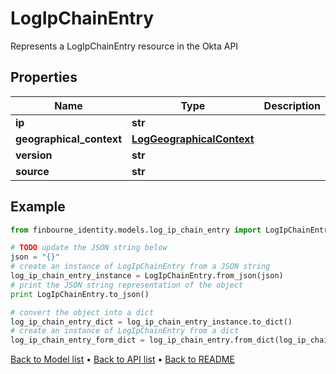 # LogIpChainEntry

Represents a LogIpChainEntry resource in the Okta API

## Properties
Name | Type | Description | Notes
------------ | ------------- | ------------- | -------------
**ip** | **str** |  | [optional] 
**geographical_context** | [**LogGeographicalContext**](LogGeographicalContext.md) |  | [optional] 
**version** | **str** |  | [optional] 
**source** | **str** |  | [optional] 

## Example

```python
from finbourne_identity.models.log_ip_chain_entry import LogIpChainEntry

# TODO update the JSON string below
json = "{}"
# create an instance of LogIpChainEntry from a JSON string
log_ip_chain_entry_instance = LogIpChainEntry.from_json(json)
# print the JSON string representation of the object
print LogIpChainEntry.to_json()

# convert the object into a dict
log_ip_chain_entry_dict = log_ip_chain_entry_instance.to_dict()
# create an instance of LogIpChainEntry from a dict
log_ip_chain_entry_form_dict = log_ip_chain_entry.from_dict(log_ip_chain_entry_dict)
```
[Back to Model list](../README.md#documentation-for-models) &#8226; [Back to API list](../README.md#documentation-for-api-endpoints) &#8226; [Back to README](../README.md)


